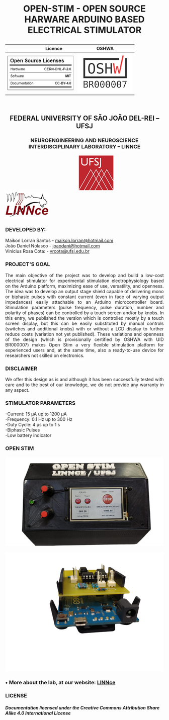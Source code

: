 # <P align="center"> OPEN-STIM - OPEN SOURCE HARWARE ARDUINO BASED ELECTRICAL STIMULATOR 
 
&emsp; &emsp; &emsp; &emsp; &emsp;Licence | OSHWA |
:-------------------------:|:-------------------------:|
[![](https://github.com/Open-Stim/openstim/blob/main/Additional%20files/OSHWA_Licences.png)](https://github.com/Open-Stim/openstim/blob/main/LICENSE) | [![](https://github.com/Open-Stim/openstim/blob/main/Additional%20files/OSHWA_BR000007.png)](https://certification.oshwa.org/br000007.html) 

 
&emsp; &emsp; &emsp; &emsp; &emsp; 
## <P align="center"> FEDERAL UNIVERSITY OF SÃO JOÃO DEL-REI – UFSJ
### <P align="center"> NEUROENGINEERING AND NEUROSCIENCE INTERDISCIPLINARY LABORATORY – LINNCE
&emsp; &emsp; &emsp; &emsp; &emsp; &emsp; &emsp; &emsp; &emsp; &emsp; &emsp; &emsp; &emsp;![UFSJ](https://github.com/Open-Stim/openstim/blob/main/Additional%20files/UFSJ.png) &emsp; &emsp; &emsp; &emsp; ![LINNCE](https://github.com/Open-Stim/openstim/blob/main/Additional%20files/LINNce.png)

### DEVELOPED BY:
Maikon Lorran Santos - maikon.lorran@hotmail.com <br/>
João Daniel Nolasco - joaodani@hotmail.com <br/>
Vinícius Rosa Cota: - vrcota@ufsj.edu.br <br/>

### PROJECT'S GOAL
<P align="justify"> The main objective of the project was to develop and build a low-cost electrical stimulator for experimental stimulation electrophysiology
based on the Arduino platform, maximizing ease of use, versatility, and openness. The idea was to develop an output stage shield capable of 
delivering mono or biphasic pulses with constant current (even in face of varying output impedances) easily attachable to an Arduino microcontroller
board. Stimulation parameters (pulse frequency, pulse duration, number and polarity of phases) can be controlled by a touch screen and/or by knobs.
In this entry, we published the version which is controlled mostly by a touch screen display, but this can be easily substituted by manual controls 
(switches and additional knobs) with or without a LCD display to further reduce costs (variation not yet published). These variations and openness of 
the design (which is provisionally certified by OSHWA with UID BR000007) makes Open Stim a very flexible stimulation platform for experienced users and, 
at the same time, also a ready-to-use device for researchers not skilled on electronics. 

### DISCLAIMER
<P align="justify"> We offer this design as is and although it has been successfully tested with care and to the best of our knowledge, we do not provide any 
 warranty in any aspect.

### STIMULATOR PARAMETERS
-Current: 15 µA up to 1200 µA <br/>
-Frequency: 0.1 Hz up to 300 Hz <br/>
-Duty Cycle: 4 µs up to 1 s <br/>
-Biphasic Pulses <br/>
-Low battery indicator <br/>

### OPEN STIM

![OPEN-STIM](https://github.com/Open-Stim/openstim/blob/main/Additional%20files/Open-Stim.png)
&emsp; &emsp; &emsp; ![Shield](https://github.com/Open-Stim/openstim/blob/main/Additional%20files/Shield.png)
### • More about the lab, at our website: [LINNce](https://ufsj.edu.br/vrcota/linnce.php)

### LICENSE
##### Documentation licensed under the Creative Commons Attribution Share Alike 4.0 International License
